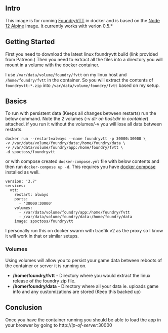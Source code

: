 ## Intro

This image is for running [FoundryVTT](https://foundryvtt.com/) in docker and is based on the [Node 12 Alpine](https://hub.docker.com/_/node/) image. It currently works with verion 0.5.*

## Getting Started

First you need to download the latest linux foundryvtt build (link provided from Patreon.) Then you need to extract all the files into a directory you will mount in a volume with the docker container.

I use `/var/data/volume/foundry/fvtt` on my linux host and `/home/foundry/fvtt` in the container. So you will extract the contents of `foundryvtt-*.zip` into `/var/data/volume/foundry/fvtt` based on my setup.

## Basics

To run with persistent data (Keeps all changes between restarts) run the below command. Note the 2 volumes (-v *dir on host:dir in container*) attached. if you run it without the volumes/-v you will lose all data between restarts.

```
docker run --restart=always --name foundryvtt -p 30000:30000 \
-v /var/data/volume/foundry/data:/home/foundry/data \
-v /var/data/volume/foundry/app:/home/foundry/fvtt \
-d spoctoss/foundryvtt
```

or with compose created `docker-compose.yml` file with below contents and then run `docker-compose up -d`. This requires you have [docker compose](https://docs.docker.com/compose/install/) installed as well.


```
version: '3.7'
services:
  vtt:
    restart: always
    ports:
      - '30000:30000'
    volumes:
      - /var/data/volume/foundry/app:/home/foundry/fvtt
      - /var/data/volume/foundry/data:/home/foundry/data
    image: spoctoss/foundryvtt
```

I personally run this on docker swarm with traefik v2 as the proxy so I know it will work in that or similar setups.

### Volumes

Using volumes will allow you to persist your game data between reboots of the container or server it is running on.

* **/home/foundry/fvtt** - Directory where you would extract the linux release of the foundry zip file.
* **/home/foundry/data** - Directory where all your data ie. uploads game info and any customizations are stored (Keep this backed up)

## Conclusion

Once you have the container running you should be able to load the app in your broswer by going to http://*ip-of-server*:30000
